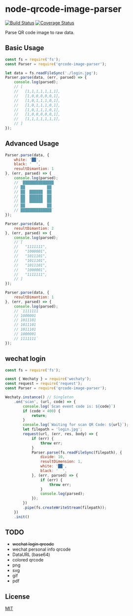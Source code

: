 # node-qrcode-image-parser

[![Build Status](https://travis-ci.org/up9cloud/node-qrcode-image-parser.svg?branch=master)](https://travis-ci.org/up9cloud/node-qrcode-image-parser)
[![Coverage Status](https://coveralls.io/repos/github/up9cloud/node-qrcode-image-parser/badge.svg?branch=master)](https://coveralls.io/github/up9cloud/node-qrcode-image-parser?branch=master)

Parse QR code image to raw data.

## Basic Usage

```js
const fs = require('fs');
const Parser = require('qrcode-image-parser');

let data = fs.readFileSync('./login.jpg');
Parser.parse(data, (err, parsed) => {
    console.log(parsed);
    // [
    //   [1,1,1,1,1,1,1],
    //   [1,0,0,0,0,0,1],
    //   [1,0,1,1,1,0,1],
    //   [1,0,1,1,1,0,1],
    //   [1,0,1,1,1,0,1],
    //   [1,0,0,0,0,0,1],
    //   [1,1,1,1,1,1,1],
    // ]
});

```

## Advanced Usage

```js
Parser.parse(data, {
    white: '██',
    black: '  ',
    resultDimantion: 1
}, (err, parsed) => {
    console.log(parsed);
    // `██████████████
    // ██          ██
    // ██  ██████  ██
    // ██  ██████  ██
    // ██  ██████  ██
    // ██          ██
    // ██████████████`
});

Parser.parse(data, {
    resultDimantion: 2
}, (err, parsed) => {
    console.log(parsed);
    // [
    //   "1111111",
    //   "1000001",
    //   "1011101",
    //   "1011101",
    //   "1011101",
    //   "1000001",
    //   "1111111",
    // ]
});

Parser.parse(data, {
    resultDimantion: 1
}, (err, parsed) => {
    console.log(parsed);
    // `1111111
    // 1000001
    // 1011101
    // 1011101
    // 1011101
    // 1000001
    // 1111111`
});
```

## wechat login

```js
const fs = require('fs');

const { Wechaty } = require('wechaty');
const request = require('request');
const Parser = require('qrcode-image-parser');

Wechaty.instance() // Singleton
    .on('scan', (url, code) => {
        console.log(`Scan event code is: ${code}`)
        if (code < 400) {
            return;
        }
        console.log(`Waiting for scan QR Code: ${url}`);
        let filepath = 'login.jpg';
        request(url, (err, res, body) => {
            if (err) {
                throw err;
            }
            Parser.parse(fs.readFileSync(filepath), {
                divide: 10,
                resultDimension: 1,
                white: '██',
                black: '  ',
            }, (err, parsed) => {
                if (err) {
                    throw err;
                }
                console.log(parsed);
            });
        })
        .pipe(fs.createWriteStream(filepath));
    })
    .init()
```

## TODO

- ~~wechat login qrcode~~
- wechat personal info qrcode
- DataURL (base64)
- colored qrcode
- png
- svg
- gif
- pdf

## License

[MIT](LICENSE)
